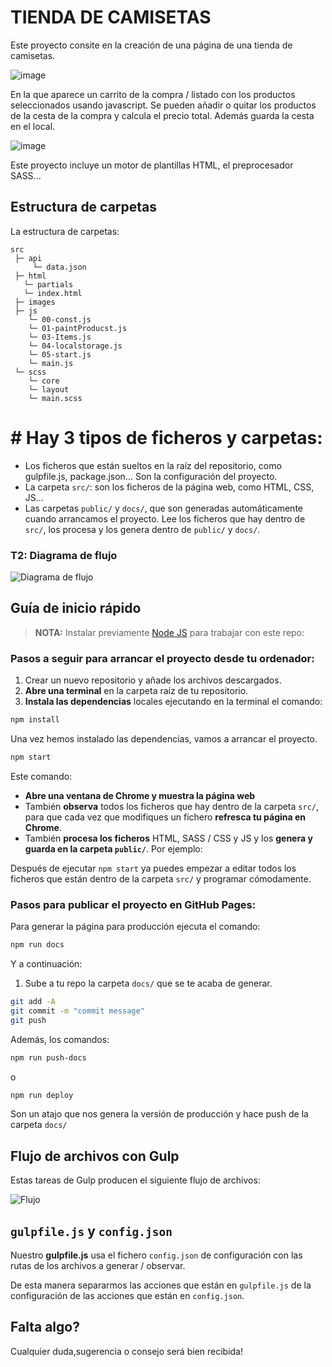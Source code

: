 # TIENDA DE CAMISETAS

Este proyecto consite en la creación de una página de una tienda de camisetas.

![image](https://user-images.githubusercontent.com/81588630/138904869-d90373f2-c077-440b-bd37-704142259017.png)

En la que aparece un carrito de la compra / listado con los productos seleccionados usando javascript. 
Se pueden añadir o quitar los productos de la cesta de la compra y calcula el precio total.
Además guarda la cesta en el local.

![image](https://user-images.githubusercontent.com/81588630/138905414-b6af9b4c-a09c-435e-ac76-1dcc9e0c349e.png)


Este proyecto incluye un motor de plantillas HTML, el preprocesador SASS...


## Estructura de carpetas

La estructura de carpetas:

```
src
 ├─ api
     └─ data.json
 ├─ html
   └─ partials
   └─ index.html
 ├─ images
 ├─ js
    └─ 00-const.js
    └─ 01-paintProducst.js
    └─ 03-Items.js
    └─ 04-localstorage.js
    └─ 05-start.js
    └─ main.js
 └─ scss
    └─ core
    └─ layout
    └─ main.scss
```

# # Hay 3 tipos de ficheros y carpetas:

- Los ficheros que están sueltos en la raíz del repositorio, como gulpfile.js, package.json... Son la configuración del proyecto.
- La carpeta `src/`: son los ficheros de la página web, como HTML, CSS, JS...
- Las carpetas `public/` y `docs/`, que son generadas automáticamente cuando arrancamos el proyecto. Lee los ficheros que hay dentro de `src/`, los procesa y los genera dentro de `public/` y `docs/`.

### T2: Diagrama de flujo

![Diagrama de flujo](https://user-images.githubusercontent.com/81588630/127904949-f1b2bd8b-b541-46f1-9778-56e515dab3c6.PNG)



## Guía de inicio rápido

> **NOTA:** Instalar previamente [Node JS](https://nodejs.org/) para trabajar con este repo:

### Pasos a seguir para arrancar el proyecto desde tu ordenador:

1. Crear un nuevo repositorio y añade los archivos descargados.
1. **Abre una terminal** en la carpeta raíz de tu repositorio.
1. **Instala las dependencias** locales ejecutando en la terminal el comando:

```bash
npm install
```

Una vez hemos instalado las dependencias, vamos a arrancar el proyecto.

```bash
npm start
```

Este comando:

- **Abre una ventana de Chrome y muestra la página web**
- También **observa** todos los ficheros que hay dentro de la carpeta `src/`, para que cada vez que modifiques un fichero **refresca tu página en Chrome**.
- También **procesa los ficheros** HTML, SASS / CSS y JS y los **genera y guarda en la carpeta `public/`**. Por ejemplo:

Después de ejecutar `npm start` ya puedes empezar a editar todos los ficheros que están dentro de la carpeta `src/` y programar cómodamente.

### Pasos para publicar el proyecto en GitHub Pages:

Para generar la página para producción ejecuta el comando:

```bash
npm run docs
```

Y a continuación:

1. Sube a tu repo la carpeta `docs/` que se te acaba de generar.

```bash
git add -A
git commit -m "commit message"
git push
```

Además, los comandos:

```bash
npm run push-docs
```

o

```bash
npm run deploy
```

Son un atajo que nos genera la versión de producción y hace push de la carpeta `docs/`

## Flujo de archivos con Gulp

Estas tareas de Gulp producen el siguiente flujo de archivos:

![Flujo](https://user-images.githubusercontent.com/81588630/127904985-3c6bc7a6-60d7-4c5f-925e-4bd802c881a1.PNG)

## `gulpfile.js` y `config.json`

Nuestro **gulpfile.js** usa el fichero `config.json` de configuración con las rutas de los archivos a generar / observar.

De esta manera separarmos las acciones que están en `gulpfile.js` de la configuración de las acciones que están en `config.json`.


## Falta algo?

Cualquier duda,sugerencia o consejo será bien recibida!
